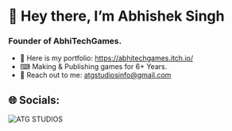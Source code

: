 # 👋 Hey there, I’m Abhishek Singh
### Founder of AbhiTechGames.

- 📂 Here is my portfolio: https://abhitechgames.itch.io/
- ⌨ Making & Publishing games for 6+ Years.
- 📧 Reach out to me: atgstudiosinfo@gmail.com

## 🌐 Socials:

  
![ATG STUDIOS](https://user-images.githubusercontent.com/59042408/183282615-149b0ef9-5972-4a92-bc58-11a4fa585238.png)

<!---
abhitechgames/abhitechgames is a ✨ special ✨ repository because its `README.md` (this file) appears on your GitHub profile.
You can click the Preview link to take a look at your changes.
--->
